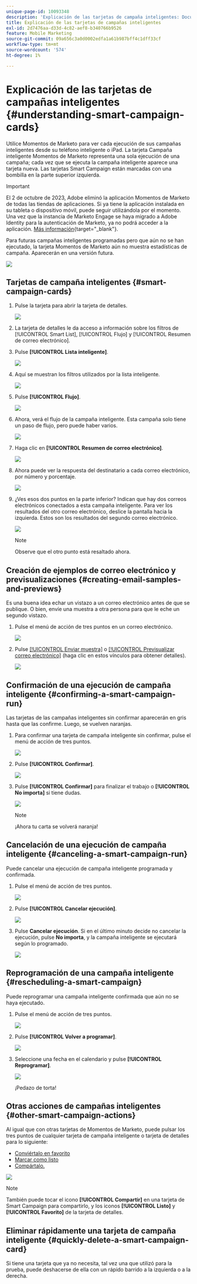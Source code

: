 ```yaml
---
unique-page-id: 10093348
description: 'Explicación de las tarjetas de campaña inteligentes: Documentos de Marketo, documentación del producto'
title: Explicación de las tarjetas de campañas inteligentes
exl-id: 2d7476aa-d33d-4c82-aef8-b340766b9526
feature: Mobile Marketing
source-git-commit: 09a656c3a0d0002edfa1a61b987bff4c1dff33cf
workflow-type: tm+mt
source-wordcount: '574'
ht-degree: 1%

---
```


# Explicación de las tarjetas de campañas inteligentes {#understanding-smart-campaign-cards}

Utilice Momentos de Marketo para ver cada ejecución de sus campañas inteligentes desde su teléfono inteligente o iPad. La tarjeta Campaña inteligente Momentos de Marketo representa una sola ejecución de una campaña; cada vez que se ejecuta la campaña inteligente aparece una tarjeta nueva. Las tarjetas Smart Campaign están marcadas con una bombilla en la parte superior izquierda.

>[!IMPORTANT]
>
>El 2 de octubre de 2023, Adobe eliminó la aplicación Momentos de Marketo de todas las tiendas de aplicaciones. Si ya tiene la aplicación instalada en su tableta o dispositivo móvil, puede seguir utilizándola por el momento. Una vez que la instancia de Marketo Engage se haya migrado a Adobe Identity para la autenticación de Marketo, ya no podrá acceder a la aplicación. [Más información](https://nation.marketo.com/t5/product-discussions/marketo-events-app-and-marketo-moments-app-end-of-life/m-p/340712/highlight/true#M193869){target="_blank"}.

Para futuras campañas inteligentes programadas pero que aún no se han ejecutado, la tarjeta Momentos de Marketo aún no muestra estadísticas de campaña. Aparecerán en una versión futura.

![](assets/image2015-9-23-10-3a1-3a5.png)

## Tarjetas de campaña inteligentes {#smart-campaign-cards}

1. Pulse la tarjeta para abrir la tarjeta de detalles.

   ![](assets/image2015-9-21-11-3a7-3a52.png)

1. La tarjeta de detalles le da acceso a información sobre los filtros de [!UICONTROL Smart List], [!UICONTROL Flujo] y [!UICONTROL Resumen de correo electrónico].

1. Pulse **[!UICONTROL Lista inteligente]**.

   ![](assets/image2015-9-21-13-3a31-3a49.png)

1. Aquí se muestran los filtros utilizados por la lista inteligente.

   ![](assets/image2015-9-21-13-3a35-3a29.png)

1. Pulse **[!UICONTROL Flujo]**.

   ![](assets/image2015-9-21-13-3a37-3a20.png)

1. Ahora, verá el flujo de la campaña inteligente. Esta campaña solo tiene un paso de flujo, pero puede haber varios.

   ![](assets/image2015-9-22-15-3a8-3a12.png)

1. Haga clic en **[!UICONTROL Resumen de correo electrónico]**.

   ![](assets/image2015-9-21-13-3a51-3a7.png)

1. Ahora puede ver la respuesta del destinatario a cada correo electrónico, por número y porcentaje.

   ![](assets/image2015-9-21-13-3a59-3a29.png)

1. ¿Ves esos dos puntos en la parte inferior? Indican que hay dos correos electrónicos conectados a esta campaña inteligente. Para ver los resultados del otro correo electrónico, deslice la pantalla hacia la izquierda. Estos son los resultados del segundo correo electrónico.

   ![](assets/image2015-9-21-14-3a4-3a51.png)

   >[!NOTE]
   >
   >Observe que el otro punto está resaltado ahora.

## Creación de ejemplos de correo electrónico y previsualizaciones {#creating-email-samples-and-previews}

Es una buena idea echar un vistazo a un correo electrónico antes de que se publique. O bien, envíe una muestra a otra persona para que le eche un segundo vistazo.

1. Pulse el menú de acción de tres puntos en un correo electrónico.

   ![](assets/image2015-9-22-14-3a54-3a12.png)

1. Pulse [[!UICONTROL Enviar muestra]](/help/marketo/product-docs/core-marketo-concepts/mobile-apps/marketo-moments/working-with-moments/sending-a-sample.md) o [[!UICONTROL Previsualizar correo electrónico]](/help/marketo/product-docs/core-marketo-concepts/mobile-apps/marketo-moments/working-with-moments/previewing-an-email.md) (haga clic en estos vínculos para obtener detalles).

   ![](assets/image2015-9-22-14-3a52-3a11.png)

## Confirmación de una ejecución de campaña inteligente {#confirming-a-smart-campaign-run}

Las tarjetas de las campañas inteligentes sin confirmar aparecerán en gris hasta que las confirme. Luego, se vuelven naranjas.

1. Para confirmar una tarjeta de campaña inteligente sin confirmar, pulse el menú de acción de tres puntos.

   ![](assets/image2015-9-23-10-3a43-3a23.png)

1. Pulse **[!UICONTROL Confirmar]**.

   ![](assets/image2015-9-23-10-3a45-3a51.png)

1. Pulse **[!UICONTROL Confirmar]** para finalizar el trabajo o **[!UICONTROL No importa]** si tiene dudas.

   ![](assets/image2015-9-23-10-3a47-3a28.png)

   >[!NOTE]
   >
   >¡Ahora tu carta se volverá naranja!

## Cancelación de una ejecución de campaña inteligente {#canceling-a-smart-campaign-run}

Puede cancelar una ejecución de campaña inteligente programada y confirmada.

1. Pulse el menú de acción de tres puntos.

   ![](assets/image2015-9-22-14-3a34-3a14.png)

1. Pulse **[!UICONTROL Cancelar ejecución]**.

   ![](assets/image2015-9-22-14-3a35-3a33.png)

1. Pulse **Cancelar ejecución**. Si en el último minuto decide no cancelar la ejecución, pulse **No importa**, y la campaña inteligente se ejecutará según lo programado.

   ![](assets/image2015-9-22-14-3a41-3a26.png)

## Reprogramación de una campaña inteligente {#rescheduling-a-smart-campaign}

Puede reprogramar una campaña inteligente confirmada que aún no se haya ejecutado.

1. Pulse el menú de acción de tres puntos.

   ![](assets/image2015-9-22-14-3a11-3a25.png)

1. Pulse **[!UICONTROL Volver a programar]**.

   ![](assets/image2015-9-22-14-3a13-3a25.png)

1. Seleccione una fecha en el calendario y pulse **[!UICONTROL Reprogramar]**.

   ![](assets/image2015-9-22-14-3a16-3a56.png)

   ¡Pedazo de torta!

## Otras acciones de campañas inteligentes {#other-smart-campaign-actions}

Al igual que con otras tarjetas de Momentos de Marketo, puede pulsar los tres puntos de cualquier tarjeta de campaña inteligente o tarjeta de detalles para lo siguiente:

* [Conviértalo en favorito](/help/marketo/product-docs/core-marketo-concepts/mobile-apps/marketo-moments/working-with-moments/creating-a-favorite.md)
* [Marcar como listo](/help/marketo/product-docs/core-marketo-concepts/mobile-apps/marketo-moments/working-with-moments/marking-it-done.md)
* [Compártalo.](/help/marketo/product-docs/core-marketo-concepts/mobile-apps/marketo-moments/working-with-moments/sharing-a-moment.md)

![](assets/image2015-9-21-14-3a38-3a19.png)

>[!NOTE]
>
>También puede tocar el icono **[!UICONTROL Compartir]** en una tarjeta de Smart Campaign para compartirlo, y los iconos **[!UICONTROL Listo]** y **[!UICONTROL Favorito]** de la tarjeta de detalles.

## Eliminar rápidamente una tarjeta de campaña inteligente {#quickly-delete-a-smart-campaign-card}

Si tiene una tarjeta que ya no necesita, tal vez una que utilizó para la prueba, puede deshacerse de ella con un rápido barrido a la izquierda o a la derecha.
